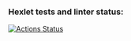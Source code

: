 ### Hexlet tests and linter status:
[![Actions Status](https://github.com/Strannyi-zver/qa-engineer-project-84/actions/workflows/hexlet-check.yml/badge.svg)](https://github.com/Strannyi-zver/qa-engineer-project-84/actions)